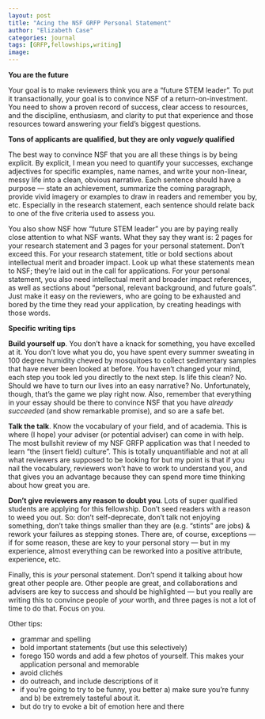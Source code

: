 ```yaml
---
layout: post
title: "Acing the NSF GRFP Personal Statement"
author: "Elizabeth Case"
categories: journal
tags: [GRFP,fellowships,writing]
image:
---
```


**You are the future**

Your goal is to make reviewers think you are a “future STEM leader”. To put it transactionally, your goal is to convince NSF of a return-on-investment. You need to show a proven record of success, clear access to resources, and the discipline, enthusiasm, and clarity to put that experience and those resources toward answering your field’s biggest questions.

**Tons of applicants are qualified, but they are only _vaguely_ qualified**

The best way to convince NSF that you are all these things is by being explicit. By explicit, I mean you need to quantify your successes, exchange adjectives for specific examples, name names, and write your non-linear, messy life into a clean, obvious narrative. Each sentence should have a purpose — state an achievement, summarize the coming paragraph, provide vivid imagery or examples to draw in readers and remember you by, etc. Especially in the research statement, each sentence should relate back to one of the five criteria used to assess you. 

You also show NSF how “future STEM leader” you are by paying really close attention to what NSF wants. What they say they want is: 2 pages for your research statement and 3 pages for your personal statement. Don’t exceed this. For your research statement, title or bold sections about intellectual merit and broader impact. Look up what these statements mean to NSF; they’re laid out in the call for applications. For your personal statement, you also need intellectual merit and broader impact references, as well as sections about “personal, relevant background, and future goals”. Just make it easy on the reviewers, who are going to be exhausted and bored by the time they read your application, by creating headings with those words. 

**Specific writing tips**

**Build yourself up**. You don’t have a knack for something, you have excelled at it. You don’t love what you do, you have spent every summer sweating in 100 degree humidity chewed by mosquitoes to collect sedimentary samples that have never been looked at before. You haven’t changed your mind, each step you took led you directly to the next step. Is life this clean? No. Should we have to turn our lives into an easy narrative? No. Unfortunately, though, that’s the game we play right now. Also, remember that everything in your essay should be there to convince NSF that you have _already succeeded_ (and show remarkable promise), and so are a safe bet.

**Talk the talk**. Know the vocabulary of your field, and of academia. This is where (I hope) your adviser (or potential adviser) can come in with help. The most bullshit review of my NSF GRFP application was that I needed to learn “the (insert field) culture”. This is totally unquantifiable and not at all what reviewers are supposed to be looking for but my point is that if you nail the vocabulary, reviewers won’t have to work to understand you, and that gives you an advantage because they can spend more time thinking about how great you are.

**Don’t give reviewers any reason to doubt you**. Lots of super qualified students are applying for this fellowship. Don’t seed readers with a reason to weed you out. So: don’t self-deprecate, don’t talk not enjoying something, don’t take things smaller than they are (e.g. “stints” are jobs) & rework your failures as stepping stones. There are, of course, exceptions — if for some reason, these are key to your personal story — but in my experience, almost everything can be reworked into a positive attribute, experience, etc.

Finally, this is *your* personal statement. Don’t spend it talking about how great other people are. Other people are great, and collaborations and advisers are key to success and should be highlighted — but you really are writing this to convince people of *your* worth, and three pages is not a lot of time to do that. Focus on you. 

Other tips: 
-	grammar and spelling
-	bold important statements (but use this selectively)
-	forego 150 words and add a few photos of yourself. This makes your application personal and memorable 
-	avoid clichés 
-	do outreach, and include descriptions of it
-	if you’re going to try to be funny, you better a) make sure you’re funny and b) be extremely tasteful about it. 
-	but do try to evoke a bit of emotion here and there 
